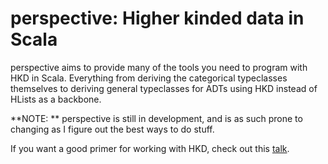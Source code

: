 # perspective: Higher kinded data in Scala 
perspective aims to provide many of the tools you need to program with HKD in Scala. 
Everything from deriving the categorical typeclasses themselves to deriving 
general typeclasses for ADTs using HKD instead of HLists as a backbone.

**NOTE: ** perspective is still in development, and is as such 
prone to changing as I figure out the best ways to do stuff.

If you want a good primer for working with HKD, check out this [talk](https://www.youtube.com/watch?v=oWXxtfTBlM0).
